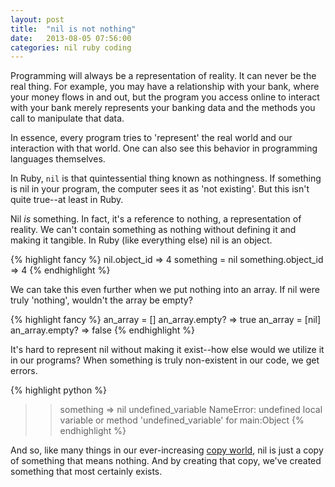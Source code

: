 ```yaml
---
layout: post
title:  "nil is not nothing"
date:   2013-08-05 07:56:00
categories: nil ruby coding
---
```

Programming will always be a representation of reality. It can never be the real thing. For example, you may have a relationship with your bank, where your money flows in and out, but the program you access online to interact with your bank merely represents your banking data and the methods you call to manipulate that data.

In essence, every program tries to 'represent' the real world and our interaction with that world. One can also see this behavior in programming languages themselves.

In Ruby, `nil` is that quintessential thing known as nothingness. If something is nil in your program, the computer sees it as 'not existing'. But this isn't quite true--at least in Ruby.

Nil *is* something. In fact, it's a reference to nothing, a representation of reality. We can't contain something as nothing without defining it and making it tangible. In Ruby (like everything else) nil is an object.

{% highlight fancy %}
nil.object_id
=> 4
something = nil
something.object_id
=> 4
{% endhighlight %}

We can take this even further when we put nothing into an array. If nil were truly 'nothing', wouldn't the array be empty?

{% highlight fancy %}
an_array = []
an_array.empty?
=> true
an_array = [nil]
an_array.empty?
=> false
{% endhighlight %}

It's hard to represent nil without making it exist--how else would we utilize it in our programs? When something is truly non-existent in our code, we get errors.

{% highlight python %}
>> something
=> nil
>> undefined_variable
NameError: undefined local variable or method
 'undefined_variable' for main:Object
{% endhighlight %}

And so, like many things in our ever-increasing [copy world][copy-world], nil is just a copy of something that means nothing. And by creating that copy, we've created something that most certainly exists.

[copy-world]: https://medium.com/we-live-in-the-future/53db59f5571